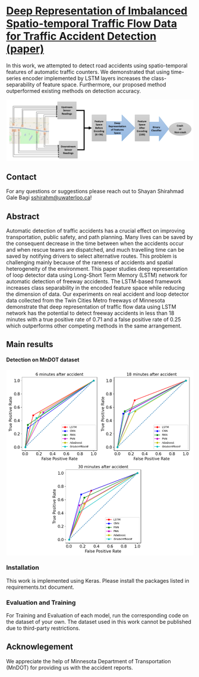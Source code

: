 # [Deep Representation of Imbalanced Spatio-temporal Traffic Flow Data for Traffic Accident Detection (paper)](https://ietresearch.onlinelibrary.wiley.com/doi/full/10.1049/itr2.12287)

In this work, we attempted to detect road accidents using spatio-temporal features of automatic traffic counters. We demonstrated that using time-series encoder implemented by LSTM layers increases the class-separability of feature space. Furthermore, our proposed method outperformed existing methods on detection accuracy. 
<p align="center"> <img src='./docs/overview.png' align="center" > </p>




## Contact
For any questions or suggestions please reach out to Shayan Shirahmad Gale Bagi [sshirahm@uwaterloo.ca](mailto:sshirahm@uwaterloo.ca)! 


## Abstract
Automatic detection of traffic accidents has a crucial
effect on improving transportation, public safety, and path
planning. Many lives can be saved by the consequent decrease
in the time between when the accidents occur and when rescue
teams are dispatched, and much travelling time can be saved
by notifying drivers to select alternative routes. This problem
is challenging mainly because of the rareness of accidents and
spatial heterogeneity of the environment. This paper studies
deep representation of loop detector data using Long-Short
Term Memory (LSTM) network for automatic detection of
freeway accidents. The LSTM-based framework increases class
separability in the encoded feature space while reducing the
dimension of data. Our experiments on real accident and loop
detector data collected from the Twin Cities Metro freeways of
Minnesota demonstrate that deep representation of traffic flow
data using LSTM network has the potential to detect freeway
accidents in less than 18 minutes with a true positive rate of
0.71 and a false positive rate of 0.25 which outperforms other
competing methods in the same arrangement.

## Main results

#### Detection on MnDOT dataset

<p align="center"> <img src='./docs/roc.png' align="center" > </p>


### Installation

This work is implemented using Keras. Please install the packages listed in requirements.txt document.

### Evaluation and Training 

For Training and Evaluation of each model, run the corresponding code on the dataset of your own. The dataset used in this work cannot be published due to third-party restrictions. 

## Acknowlegement
We appreciate the help of Minnesota Department of Transportation (MnDOT) for providing us with the accident reports. 


